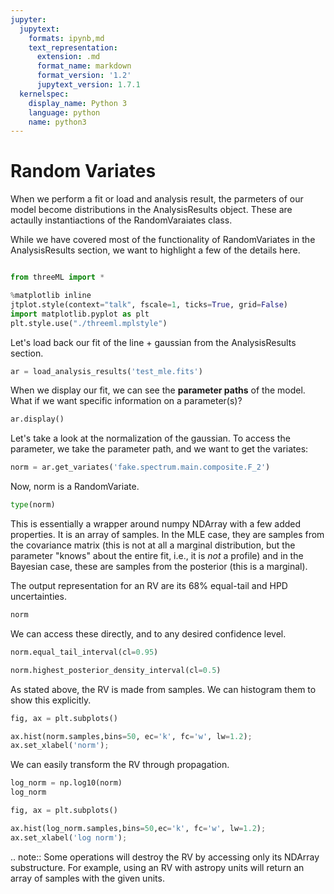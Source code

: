 ```yaml
---
jupyter:
  jupytext:
    formats: ipynb,md
    text_representation:
      extension: .md
      format_name: markdown
      format_version: '1.2'
      jupytext_version: 1.7.1
  kernelspec:
    display_name: Python 3
    language: python
    name: python3
---
```


# Random Variates

When we perform a fit or load and analysis result, the parmeters of our model become distributions in the AnalysisResults object. These are actaully instantiactions of the RandomVaraiates class. 

While we have covered most of the functionality of RandomVariates in the AnalysisResults section, we want to highlight a few of the details here.

```python

from threeML import *

%matplotlib inline
jtplot.style(context="talk", fscale=1, ticks=True, grid=False)
import matplotlib.pyplot as plt
plt.style.use("./threeml.mplstyle")

```

Let's load back our fit of the line + gaussian from the AnalysisResults section.

```python
ar = load_analysis_results('test_mle.fits')
```

When we display our fit, we can see the **parameter paths** of the model. What if we want specific information on a parameter(s)?

```python
ar.display()
```

Let's take a look at the normalization of the gaussian. To access the parameter, we take the parameter path, and we want to get the variates:

```python
norm = ar.get_variates('fake.spectrum.main.composite.F_2')
```

Now, norm is a RandomVariate.

```python
type(norm)
```

This is essentially a wrapper around numpy NDArray with a few added properties. It is an array of samples. In the MLE case, they are samples from the covariance matrix (this is not at all a marginal distribution, but the parameter "knows" about the entire fit, i.e., it is *not* a profile) and in the Bayesian case, these are samples from the posterior (this is a marginal).

The output representation for an RV are its 68% equal-tail and HPD uncertainties.

```python
norm
```

We can access these directly, and to any desired confidence level.

```python
norm.equal_tail_interval(cl=0.95)
```

```python
norm.highest_posterior_density_interval(cl=0.5)
```

As stated above, the RV is made from samples. We can histogram them to show this explicitly.

```python tags=["nbsphinx-thumbnail"]
fig, ax = plt.subplots()

ax.hist(norm.samples,bins=50, ec='k', fc='w', lw=1.2);
ax.set_xlabel('norm');
```

We can easily transform the RV through propagation.

```python
log_norm = np.log10(norm)
log_norm
```

```python
fig, ax = plt.subplots()

ax.hist(log_norm.samples,bins=50,ec='k', fc='w', lw=1.2);
ax.set_xlabel('log norm');
```

<!-- #raw -->
.. note::
    Some operations will destroy the RV by accessing only its NDArray substructure. For example, using an RV with astropy units will return an array of samples with the given units. 
<!-- #endraw -->

```python

```
